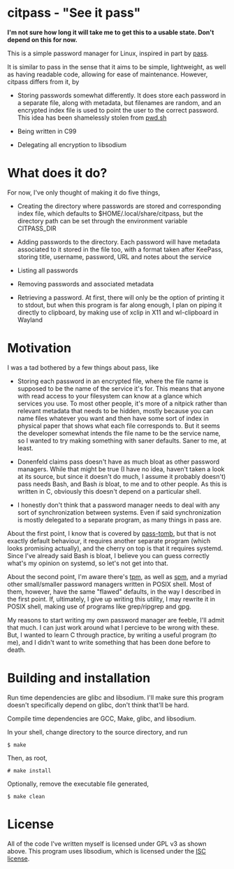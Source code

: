 # citpass - "See it pass"

**I'm not sure how long it will take me to get this to a usable state. Don't depend on this for now.**

This is a simple password manager for Linux, inspired in part by [pass](https://www.passwordstore.org/).

It is similar to pass in the sense that it aims to be simple, lightweight, as well as having readable code,
allowing for ease of maintenance. However, citpass differs from it, by

- Storing passwords somewhat differently. It does store each password in a separate file, along with
metadata, but filenames are random, and an encrypted index file is used to point the user to the correct
password. This idea has been shamelessly stolen from [pwd.sh](https://github.com/drduh/pwd.sh)

- Being written in C99

- Delegating all encryption to libsodium

# What does it do?

For now, I've only thought of making it do five things,

- Creating the directory where passwords are stored and corresponding index file, which defaults to
$HOME/.local/share/citpass, but the directory path can be set through the environment variable CITPASS_DIR

- Adding passwords to the directory. Each password will have metadata associated to it stored in the file too,
with a format taken after KeePass, storing title, username, password, URL and notes about the service

- Listing all passwords

- Removing passwords and associated metadata

- Retrieving a password. At first, there will only be the option of printing it to stdout,
but when this program is far along enough, I plan on piping it directly to clipboard, by making use of
xclip in X11 and wl-clipboard in Wayland

# Motivation

I was a tad bothered by a few things about pass, like

- Storing each password in an encrypted file, where the file name is supposed to be the name
of the service it's for. This means that anyone with read access to your filesystem can know at a
glance which services you use. To most other people, it's more of a nitpick rather than relevant metadata
that needs to be hidden, mostly because you can name files whatever you want and then have some sort
of index in physical paper that shows what each file corresponds to. But it seems the developer
somewhat intends the file name to be the service name, so I wanted to try making something with
saner defaults. Saner to me, at least.

- Donenfeld claims pass doesn't have as much bloat as other password managers. While that might be true
(I have no idea, haven't taken a look at its source, but since it doesn't do much, I assume it probably doesn't)
pass needs Bash, and Bash *is* bloat, to me and to other people. As this is written in C, obviously this doesn't
depend on a particular shell.

- I honestly don't think that a password manager needs to deal with any sort of synchronization between systems.
Even if said synchronization is mostly delegated to a separate program, as many things in pass are.

About the first point, I know that is covered by [pass-tomb](https://github.com/roddhjav/pass-tomb), but
that is not exactly default behaviour, it requires another separate program (which looks promising actually),
and the cherry on top is that it requires systemd. Since I've already said Bash is bloat, I believe you
can guess correctly what's my opinion on systemd, so let's not get into that.

About the second point, I'm aware there's [tpm](https://github.com/nmeum/tpm/), as well as [spm](https://notabug.org/kl3/spm/),
and a myriad other small/smaller password managers written in POSIX shell. Most of them, however, have
the same "flawed" defaults, in the way I described in the first point. If, ultimately, I give up writing
this utility, I may rewrite it in POSIX shell, making use of programs like grep/ripgrep and gpg.

My reasons to start writing my own password manager are feeble, I'll admit that much. I can just work
around what I percieve to be wrong with these. But, I wanted to learn C through practice, by writing
a useful program (to me), and I didn't want to write something that has been done before to death.

# Building and installation

Run time dependencies are glibc and libsodium. I'll make sure this program doesn't specifically depend
on glibc, don't think that'll be hard.

Compile time dependencies are GCC, Make, glibc, and libsodium.

In your shell, change directory to the source directory, and run

```
$ make
```

Then, as root,

```
# make install
```

Optionally, remove the executable file generated,

```
$ make clean
```

# License

All of the code I've written myself is licensed under GPL v3 as shown above. This program uses libsodium,
which is licensed under the [ISC license](https://en.wikipedia.org/wiki/ISC_license).
